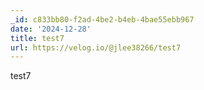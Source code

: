```yaml
---
_id: c833bb80-f2ad-4be2-b4eb-4bae55ebb967
date: '2024-12-28'
title: test7
url: https://velog.io/@jlee38266/test7
---
```


test7
